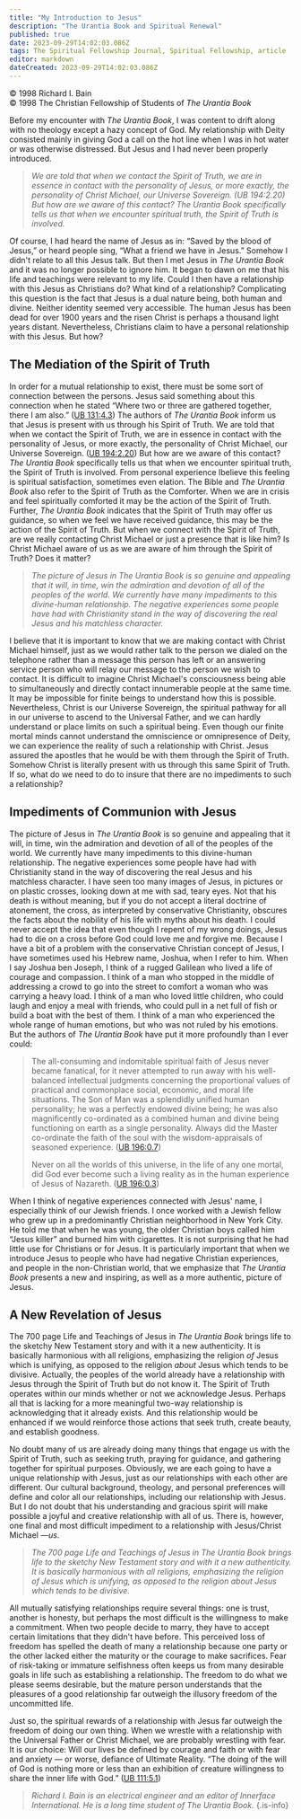 ```yaml
---
title: "My Introduction to Jesus"
description: "The Urantia Book and Spiritual Renewal"
published: true
date: 2023-09-29T14:02:03.086Z
tags: The Spiritual Fellowship Journal, Spiritual Fellowship, article
editor: markdown
dateCreated: 2023-09-29T14:02:03.086Z
---
```



<p class="v-card v-sheet theme--light gray lighten-3 px-2">© 1998 Richard I. Bain<br>© 1998 The Christian Fellowship of Students of <i>The Urantia Book</i></p>

Before my encounter with _The Urantia Book_, I was content to drift along with no theology except a hazy concept of God. My relationship with Deity consisted mainly in giving God a call on the hot line when I was in hot water or was otherwise distressed. But Jesus and I had never been properly introduced.

> _We are told that when we contact the Spirit of Truth, we are in essence in contact with the personality of Jesus, or more exactly, the personality of Christ Michael, our Universe Sovereign. (UB 194:2.20) But how are we aware of this contact? _The Urantia Book_ specifically tells us that when we encounter spiritual truth, the Spirit of Truth is involved._

Of course, I had heard the name of Jesus as in: “Saved by the blood of Jesus,” or heard people sing, “What a friend we have in Jesus.” Somehow I didn't relate to all this Jesus talk. But then I met Jesus in _The Urantia Book_ and it was no longer possible to ignore him. It began to dawn on me that his life and teachings were relevant to my life. Could I then have a relationship with this Jesus as Christians do? What kind of a relationship? Complicating this question is the fact that Jesus is a dual nature being, both human and divine. Neither identity seemed very accessible. The human Jesus has been dead for over 1900 years and the risen Christ is perhaps a thousand light years distant. Nevertheless, Christians claim to have a personal relationship with this Jesus. But how?

## The Mediation of the Spirit of Truth

In order for a mutual relationship to exist, there must be some sort of connection between the persons. Jesus said something about this connection when he stated “Where two or three are gathered together, there I am also.” ([UB 131:4.3](/en/The_Urantia_Book/131#p4_3)) The authors of _The Urantia Book_ inform us that Jesus is present with us through his Spirit of Truth. We are told that when we contact the Spirit of Truth, we are in essence in contact with the personality of Jesus, or more exactly, the personality of Christ Michael, our Universe Sovereign. ([UB 194:2.20](/en/The_Urantia_Book/194#p2_20)) But how are we aware of this contact? _The Urantia Book_ specifically tells us that when we encounter spiritual truth, the Spirit of Truth is involved. From personal experience Ibelieve this feeling is spiritual satisfaction, sometimes even elation. The Bible and _The Urantia Book_ also refer to the Spirit of Truth as the Comforter. When we are in crisis and feel spiritually comforted it may be the action of the Spirit of Truth. Further, _The Urantia Book_ indicates that the Spirit of Truth may offer us guidance, so when we feel we have received guidance, this may be the action of the Spirit of Truth. But when we connect with the Spirit of Truth, are we really contacting Christ Michael or just a presence that is like him? Is Christ Michael aware of us as we are aware of him through the Spirit of Truth? Does it matter?

> _The picture of Jesus in The Urantia Book is so genuine and appealing that it will, in time, win the admiration and devotion of all of the peoples of the world. We currently have many impediments to this divine-human relationship. The negative experiences some people have had with Christianity stand in the way of discovering the real Jesus and his matchless character._

I believe that it is important to know that we are making contact with Christ Michael himself, just as we would rather talk to the person we dialed on the telephone rather than a message this person has left or an answering service person who will relay our message to the person we wish to contact. It is difficult to imagine Christ Michael's consciousness being able to simultaneously and directly contact innumerable people at the same time. It may be impossible for finite beings to understand how this is possible. Nevertheless, Christ is our Universe Sovereign, the spiritual pathway for all in our universe to ascend to the Universal Father, and we can hardly understand or place limits on such a spiritual being. Even though our finite mortal minds cannot understand the omniscience or omnipresence of Deity, we can experience the reality of such a relationship with Christ. Jesus assured the apostles that he would be with them through the Spirit of Truth. Somehow Christ is literally present with us through this same Spirit of Truth. If so, what do we need to do to insure that there are no impediments to such a relationship?

## Impediments of Communion with Jesus

The picture of Jesus in _The Urantia Book_ is so genuine and appealing that it will, in time, win the admiration and devotion of all of the peoples of the world. We currently have many impediments to this divine-human relationship. The negative experiences some people have had with Christianity stand in the way of discovering the real Jesus and his matchless character. I have seen too many images of Jesus, in pictures or on plastic crosses, looking down at me with sad, teary eyes. Not that his death is without meaning, but if you do not accept a literal doctrine of atonement, the cross, as interpreted by conservative Christianity, obscures the facts about the nobility of his life with myths about his death. I could never accept the idea that even though I repent of my wrong doings, Jesus had to die on a cross before God could love me and forgive me. Because I have a bit of a problem with the conservative Christian concept of Jesus, I have sometimes used his Hebrew name, Joshua, when I refer to him. When I say Joshua ben Joseph, I think of a rugged Galilean who lived a life of courage and compassion. I think of a man who stopped in the middle of addressing a crowd to go into the street to comfort a woman who was carrying a heavy load. I think of a man who loved little children, who could laugh and enjoy a meal with friends, who could pull in a net full of fish or build a boat with the best of them. I think of a man who experienced the whole range of human emotions, but who was not ruled by his emotions. But the authors of _The Urantia Book_ have put it more profoundly than I ever could:

> The all-consuming and indomitable spiritual faith of Jesus never became fanatical, for it never attempted to run away with his well-balanced intellectual judgments concerning the proportional values of practical and commonplace social, economic, and moral life situations. The Son of Man was a splendidly unified human personality; he was a perfectly endowed divine being; he was also magnificently co-ordinated as a combined human and divine being functioning on earth as a single personality. Always did the Master co-ordinate the faith of the soul with the wisdom-appraisals of seasoned experience. ([UB 196:0.7](/en/The_Urantia_Book/196#p0_7))
> 
> Never on all the worlds of this universe, in the life of any one mortal, did God ever become such a living reality as in the human experience of Jesus of Nazareth. ([UB 196:0.3](/en/The_Urantia_Book/196#p0_3))

When I think of negative experiences connected with Jesus' name, I especially think of our Jewish friends. I once worked with a Jewish fellow who grew up in a predominantly Christian neighborhood in New York City. He told me that when he was young, the older Christian boys called him “Jesus killer” and burned him with cigarettes. It is not surprising that he had little use for Christians or for Jesus. It is particularly important that when we introduce Jesus to people who have had negative Christian experiences, and people in the non-Christian world, that we emphasize that _The Urantia Book_ presents a new and inspiring, as well as a more authentic, picture of Jesus.

## A New Revelation of Jesus

The 700 page Life and Teachings of Jesus in _The Urantia Book_ brings life to the sketchy New Testament story and with it a new authenticity. It is basically harmonious with all religions, emphasizing the religion _of_ Jesus which is unifying, as opposed to the religion _about_ Jesus which tends to be divisive. Actually, the peoples of the world already have a relationship with Jesus through the Spirit of Truth but do not know it. The Spirit of Truth operates within our minds whether or not we acknowledge Jesus. Perhaps all that is lacking for a more meaningful two-way relationship is acknowledging that it already exists. And this relationship would be enhanced if we would reinforce those actions that seek truth, create beauty, and establish goodness.

No doubt many of us are already doing many things that engage us with the Spirit of Truth, such as seeking truth, praying for guidance, and gathering together for spiritual purposes. Obviously, we are each going to have a unique relationship with Jesus, just as our relationships with each other are different. Our cultural background, theology, and personal preferences will define and color all our relationships, including our relationship with Jesus. But I do not doubt that his understanding and gracious spirit will make possible a joyful and creative relationship with all of us. There is, however, one final and most difficult impediment to a relationship with Jesus/Christ Michael —_us_.

> _The 700 page Life and Teachings of Jesus in The Urantia Book brings life to the sketchy New Testament story and with it a new authenticity. It is basically harmonious with all religions, emphasizing the religion of Jesus which is unifying, as opposed to the religion about Jesus which tends to be divisive._

All mutually satisfying relationships require several things: one is trust, another is honesty, but perhaps the most difficult is the willingness to make a commitment. When two people decide to marry, they have to accept certain limitations that they didn't have before. This perceived loss of freedom has spelled the death of many a relationship because one party or the other lacked either the maturity or the courage to make sacrifices. Fear of risk-taking or immature selfishness often keeps us from many desirable goals in life such as establishing a relationship. The freedom to do what we please seems desirable, but the mature person understands that the pleasures of a good relationship far outweigh the illusory freedom of the uncommitted life.

Just so, the spiritual rewards of a relationship with Jesus far outweigh the freedom of doing our own thing. When we wrestle with a relationship with the Universal Father or Christ Michael, we are probably wrestling with fear. It is our choice: Will our lives be defined by courage and faith or with fear and anxiety — or worse, defiance of Ultimate Reality. “The doing of the will of God is nothing more or less than an exhibition of creature willingness to share the inner life with God.” ([UB 111:5.1](/en/The_Urantia_Book/111#p5_1))

> _Richard I. Bain is an electrical engineer and an editor of Innerface International. He is a long time student of The Urantia Book._
{.is-info}